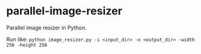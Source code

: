 # parallel-image-resizer

Parallel image resizer in Python.

Run like:
`python image_resizer.py -i <input_dir> -o <output_dir> -width 256 -height 256`
